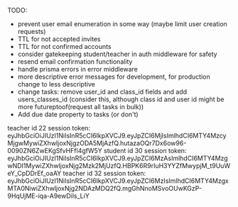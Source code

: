 TODO:
  - prevent user email enumeration in some way (maybe limit user creation requests)
  - TTL for not accepted invites
  - TTL for not confirmed accounts
  - consider gatekeeping student/teacher in auth middleware for safety
  - resend email confirmation functionality
  - handle prisma errors in error middleware
  - more descriptive error messages for development, for production change to less descriptive
  - change tasks: remove user_id and class_id fields and add users_classes_id (consider this, although class id and user id might be more futureptoof(request all tasks in bulk))
  - Add due date property to tasks (or don't)

teacher id 22 session token: eyJhbGciOiJIUzI1NiIsInR5cCI6IkpXVCJ9.eyJpZCI6MjIsImlhdCI6MTY4MzcyMjgwMywiZXhwIjoxNjgzODA5MjAzfQ.hutazaOQr7Dx6ow96-0090ZN6ZwEKgSfvHFfl4gfW5Y
student id 30 session token: eyJhbGciOiJIUzI1NiIsInR5cCI6IkpXVCJ9.eyJpZCI6MzAsImlhdCI6MTY4MzgwNDI1MywiZXhwIjoxNjg2Mzk2MjUzfQ.HBPK6R9rIuH3YYZfMwypjM_t9UuWeY_CpDDrEf_oaAY
teacher id 32 session token: eyJhbGciOiJIUzI1NiIsInR5cCI6IkpXVCJ9.eyJpZCI6MzIsImlhdCI6MTY4MzgxMTA0NiwiZXhwIjoxNjg2NDAzMDQ2fQ.mgGhNnoMSvoOUwKGzP-9HqUjME-iqa-A9ewDils_LiY